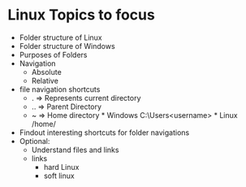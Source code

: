 # Linux Topics to focus
 - Folder structure of Linux
 - Folder structure of Windows
 - Purposes of Folders
 - Navigation
    - Absolute
    - Relative
 - file navigation shortcuts
    - .  => Represents current directory
    - .. => Parent Directory
    - ~  => Home directory
              * Windows C:\Users\<username>
              * Linux /home/<username>
 - Findout interesting shortcuts for folder navigations
 - Optional:
     - Understand files and links
     - links
         - hard Linux
         - soft linux
